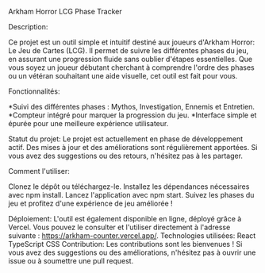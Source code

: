 Arkham Horror LCG Phase Tracker

Description:

Ce projet est un outil simple et intuitif destiné aux joueurs d'Arkham Horror: Le Jeu de Cartes (LCG). 
Il permet de suivre les différentes phases du jeu, en assurant une progression fluide sans oublier d'étapes essentielles.
Que vous soyez un joueur débutant cherchant à comprendre l'ordre des phases ou un vétéran souhaitant une aide visuelle, cet outil est fait pour vous.

Fonctionnalités:

*Suivi des différentes phases : Mythos, Investigation, Ennemis et Entretien.
*Compteur intégré pour marquer la progression du jeu.
*Interface simple et épurée pour une meilleure expérience utilisateur.

Statut du projet:
Le projet est actuellement en phase de développement actif.
Des mises à jour et des améliorations sont régulièrement apportées.
Si vous avez des suggestions ou des retours, n'hésitez pas à les partager.

Comment l'utiliser:

Clonez le dépôt ou téléchargez-le.
Installez les dépendances nécessaires avec npm install.
Lancez l'application avec npm start.
Suivez les phases du jeu et profitez d'une expérience de jeu améliorée !

Déploiement:
L'outil est également disponible en ligne, déployé grâce à Vercel.
Vous pouvez le consulter et l'utiliser directement à l'adresse suivante : https://arkham-counter.vercel.app/.
Technologies utilisées:
React
TypeScript
CSS
Contribution:
Les contributions sont les bienvenues ! Si vous avez des suggestions ou des améliorations, n'hésitez pas à ouvrir une issue ou à soumettre une pull request.
